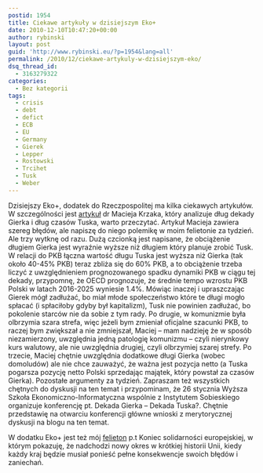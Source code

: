 ```yaml
---
postid: 1954
title: Ciekawe artykuły w dzisiejszym Eko+
date: 2010-12-10T10:47:20+00:00
author: rybinski
layout: post
guid: 'http://www.rybinski.eu/?p=1954&lang=all'
permalink: /2010/12/ciekawe-artykuly-w-dzisiejszym-eko/
dsq_thread_id:
  - 3163279322
categories:
  - Bez kategorii
tags:
  - crisis
  - debt
  - defict
  - ECB
  - EU
  - Germany
  - Gierek
  - Lepper
  - Rostowski
  - Trcihet
  - Tusk
  - Weber
---
```

Dzisiejszy Eko+, dodatek do Rzeczpospolitej ma kilka ciekawych artykułów. W szczególności jest [artykuł](http://www.rp.pl/artykul/5,576366.html) dr Macieja Krzaka, który analizuje dług dekady Gierka i dług czasów Tuska, warto przeczytać. Artykuł Macieja zawiera szereg błędów, ale napiszę do niego polemikę w moim felietonie za tydzień. Ale trzy wytknę od razu. Dużą czcionką jest napisane, że obciążenie długiem Gierka jest wyraźnie wyższe niż długiem który planuje zrobić Tusk. W relacji do PKB łączna wartość długu Tuska jest wyższa niż Gierka (tak około 40-45% PKB) teraz zbliża się do 60% PKB, a to obciążenie trzeba liczyć z uwzględnieniem prognozowanego spadku dynamiki PKB w ciągu tej dekady, przypomnę, że OECD prognozuje, że średnie tempo wzrostu PKB Polski w latach 2016-2025 wyniesie 1.4%. Mówiąc inaczej i upraszczając Gierek mógł zadłużać, bo miał młode społeczeństwo które te długi mogło spłacać (i spłaciłoby gdyby był kapitalizm), Tusk nie powinien zadłużać, bo pokolenie starców nie da sobie z tym rady. Po drugie, w komunizmie była olbrzymia szara strefa, więc jeżeli bym zmieniał oficjalne szacunki PKB, to raczej bym zwiększał a nie zmniejszał, Maciej – mam nadzieję że w sposób niezamierzony, uwzględnia jedną patologię komunizmu – czyli nierynkowy kurs walutowy, ale nie uwzględnia drugiej, czyli olbrzymiej szarej strefy. Po trzecie, Maciej chętnie uwzględnia dodatkowe długi Gierka (wobec domoludów) ale nie chce zauważyć, że ważna jest pozycja netto (a Tuska pogarsza pozycję netto Polski sprzedając majątek, który powstał za czasów Gierka). Pozostałe argumenty za tydzień. Zapraszam też wszystkich chętnych do dyskusji na ten temat i przypominam, że 26 stycznia Wyższa Szkoła Ekonomiczno-Informatyczna wspólnie z Instytutem Sobieskiego organizuje konferencję pt. Dekada Gierka – Dekada Tuska?. Chętnie przedstawię na otwarciu konferencji główne wnioski z merytorycznej dyskusji na blogu na ten temat.

W dodatku Eko+ jest też mój [felieton](http://www.rp.pl/artykul/9211,576399-Koniec-solidarnosci-europejskiej.html) p.t Koniec solidarności europejskiej, w którym pokazuję, że nadchodzi nowy okres w krótkiej historii Unii, kiedy każdy kraj będzie musiał ponieść pełne konsekwencje swoich błędów i zaniechań.
